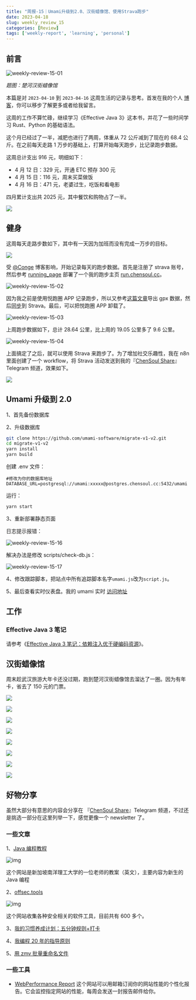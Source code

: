 ```yaml
---
title: "周报-15｜Umami升级到2.0、汉街蜡像馆、使用Strava跑步"
date: 2023-04-18
slug: weekly_review_15
categories: [Review]
tags: ['weekly-report', 'learning', 'personal']
---
```


## 前言

![weekly-review-15-01](../../../static/images/weekly-review-15-01.webp)

_题图：楚河汉街蜡像馆_

本篇是对 `2023-04-10` 到 `2023-04-16` 这周生活的记录与思考。首发在我的个人 [博客](https://blog.chensoul.cc/)，你可以移步了解更多或者给我留言。

这周的工作不算忙碌，继续学习《Effective Java 3》这本书，并花了一些时间学习 Rust、Python 的基础语法。

这个月已经过了一半，减肥也进行了两周，体重从 72 公斤减到了现在的 68.4 公斤。在之前每天走路 1 万步的基础上，打算开始每天跑步，比记录跑步数据。

这周总计支出 916 元，明细如下：

- 4 月 12 日：329 元，开通 ETC 预存 300 元
- 4 月 15 日：116 元，周末买菜做饭
- 4 月 16 日：471 元，老婆过生，吃饭和看电影

四月累计支出共 2025 元，其中餐饮和购物占了一半。

![](../../../static/images/weekly-review-15-05.webp)

## 健身

这周每天走路步数如下，其中有一天因为加班而没有完成一万步的目标。

![](../../../static/images/weekly-review-15-06.webp)

受 [@Conge](https://conge.livingwithfcs.org/) 博客影响，开始记录每天的跑步数据。首先是注册了 strava 账号，然后参考 [running_page](https://github.com/yihong0618/running_page) 部署了一个我的跑步主页 [run.chensoul.cc](https://run.chensoul.cc/)。

![weekly-review-15-02](../../../static/images/weekly-review-15-02.webp)

因为我之前是使用悦跑圈 APP 记录跑步，所以又参考[这篇文章](https://github.com/yihong0618/running_page/blob/master/README-CN.md#joyrun%E6%82%A6%E8%B7%91%E5%9C%88)导出 gpx 数据，然后[同步](https://github.com/yihong0618/running_page/blob/master/README-CN.md#gpx_to_strava)到 Strava。最后，可以把悦跑圈 APP 卸载了。

![weekly-review-15-03](../../../static/images/weekly-review-15-03.webp)

上周跑步数据如下，总计 28.64 公里，比上周的 19.05 公里多了 9.6 公里。

![weekly-review-15-04](../../../static/images/weekly-review-15-04.webp)

上面搞定了之后，就可以使用 Strava 来跑步了。为了增加社交乐趣性，我在 n8n 里面创建了一个 workflow，将 Strava 活动发送到我的『[ChenSoul Share](https://t.me/ichensoul)』Telegram 频道，效果如下。

![](../../../static/images/weekly-review-15-07.webp)

## Umami 升级到 2.0

1、首先备份数据库

2、升级数据库

```bash
git clone https://github.com/umami-software/migrate-v1-v2.git
cd migrate-v1-v2
yarn install
yarn build
```

创建 .env 文件：

```properties
#修改为你的数据库地址
DATABASE_URL=postgresql://umami:xxxxx@postgres.chensoul.cc:5432/umami
```

运行：

```bash
yarn start
```

3、重新部署静态页面

日志提示报错：

![weekly-review-15-16](../../../static/images/weekly-review-15-16.webp)

解决办法是修改 scripts/check-db.js：

![weekly-review-15-17](../../../static/images/weekly-review-15-17.webp)

4、修改跟踪脚本，把站点中所有追踪脚本名字`umami.js`改为`script.js`。

5、最后查看实时仪表盘。我的 umami 实时 [访问地址](https://umami.chensoul.cc/realtime/f110cfa0-b737-4690-a032-2b9073a57fc3)

## 工作

### Effective Java 3 笔记

请参考《[Effective Java 3 笔记：依赖注入优于硬编码资源](/posts/2023/04/17/prefer-dependency-injection-to-hardwiring-resources)》。

## 汉街蜡像馆

周末趁武汉旅游大年卡还没过期，跑到楚河汉街蜡像馆去溜达了一圈。因为有年卡，省去了 150 元的门票。

![](../../../static/images/weekly-review-15-08.webp)

![](../../../static/images/weekly-review-15-09.webp)

![](../../../static/images/weekly-review-15-10.webp)

![](../../../static/images/weekly-review-15-11.webp)

![](../../../static/images/weekly-review-15-12.webp)

![](../../../static/images/weekly-review-15-13.webp)

![](../../../static/images/weekly-review-15-14.webp)

![](../../../static/images/weekly-review-15-15.webp)

## 好物分享

虽然大部分有意思的内容会分享在 『[ChenSoul Share](https://t.me/ichensoul)』Telegram 频道，不过还是挑选一部分在这里列举一下，感觉更像一个 newsletter 了。

### 一些文章

1、[Java 编程教程](https://www3.ntu.edu.sg/home/ehchua/programming/index.html)

![img](https://cdn.beekka.com/blogimg/asset/202301/bg2023011504.webp)

这个网站是新加坡南洋理工大学的一位老师的教案（英文），主要内容为新生的 Java 编程

2、[offsec.tools](https://offsec.tools/)

![img](https://cdn.beekka.com/blogimg/asset/202301/bg2023012101.webp)

这个网站收集各种安全相关的软件工具，目前共有 600 多个。

3、[我的习惯养成计划：五分钟规则+打卡](https://juemuren4449.com/archives/habit-formation-plan)

4、[我编程 20 年的指导原则](https://www.jitao.tech/posts/my-guiding-principles-after-20-years-of-programming/)

5、[用 zmv 批量重命名文件](https://lenciel.com/2022/10/renaming-with-zmv/)

### 一些工具

- [WebPerformance Report](https://webperformancereport.com/) 这个网站可以用邮箱订阅你的网站性能的个性化报告。它会监控指定网站的性能，每周会发送一封报告邮件给你。
